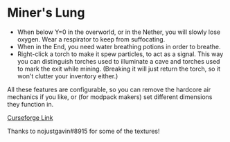 # Miner's Lung

- When below Y=0 in the overworld, or in the Nether, you will slowly lose oxygen. Wear a respirator to keep from
  suffocating.
- When in the End, you need water breathing potions in order to breathe.
- Right-click a torch to make it spew particles, to act as a signal. This way you can distinguish torches used to
  illuminate a cave and torches used to mark the exit while mining. (Breaking it will just return the torch, so it won't
  clutter your inventory either.)

All these features are configurable, so you can remove the hardcore air mechanics if you like, or (for modpack makers)
set different dimensions they function in.

[Curseforge Link](https://www.curseforge.com/minecraft/mc-mods/miners-lung)

Thanks to nojustgavin#8915 for some of the textures!
